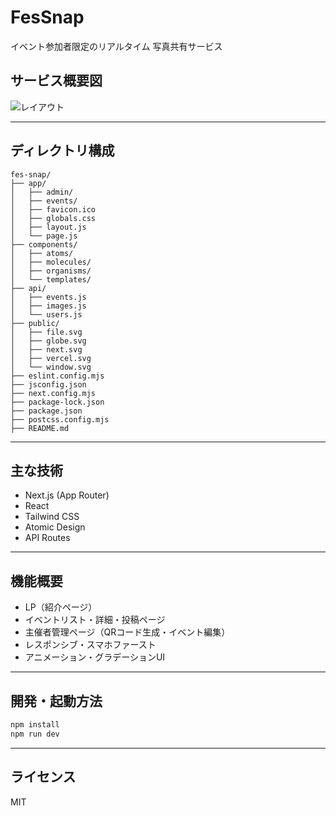 # FesSnap
イベント参加者限定のリアルタイム 写真共有サービス

## サービス概要図

![レイアウト](https://github.com/matsu128/FesSnap/issues/1#issue-3188583688)

---

## ディレクトリ構成

```plaintext
fes-snap/
├── app/
│   ├── admin/
│   ├── events/
│   ├── favicon.ico
│   ├── globals.css
│   ├── layout.js
│   └── page.js
├── components/
│   ├── atoms/
│   ├── molecules/
│   ├── organisms/
│   └── templates/
├── api/
│   ├── events.js
│   ├── images.js
│   └── users.js
├── public/
│   ├── file.svg
│   ├── globe.svg
│   ├── next.svg
│   ├── vercel.svg
│   └── window.svg
├── eslint.config.mjs
├── jsconfig.json
├── next.config.mjs
├── package-lock.json
├── package.json
├── postcss.config.mjs
├── README.md
```

---

## 主な技術

- Next.js (App Router)
- React
- Tailwind CSS
- Atomic Design
- API Routes

---

## 機能概要

- LP（紹介ページ）
- イベントリスト・詳細・投稿ページ
- 主催者管理ページ（QRコード生成・イベント編集）
- レスポンシブ・スマホファースト
- アニメーション・グラデーションUI

---

## 開発・起動方法

```bash
npm install
npm run dev
```

---

## ライセンス

MIT
